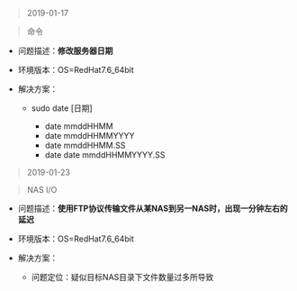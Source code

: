 > 2019-01-17

> 命令

+ 问题描述：**修改服务器日期**
+ 环境版本：OS=RedHat7.6_64bit
+ 解决方案：

  + sudo date [日期] 
  
    + date mmddHHMM
    + date mmddHHMMYYYY
    + date mmddHHMM.SS
    + date date mmddHHMMYYYY.SS

> 2019-01-23

> NAS I/O

+ 问题描述：**使用FTP协议传输文件从某NAS到另一NAS时，出现一分钟左右的延迟**
+ 环境版本：OS=RedHat7.6_64bit
+ 解决方案：

  + 问题定位：疑似目标NAS目录下文件数量过多所导致

